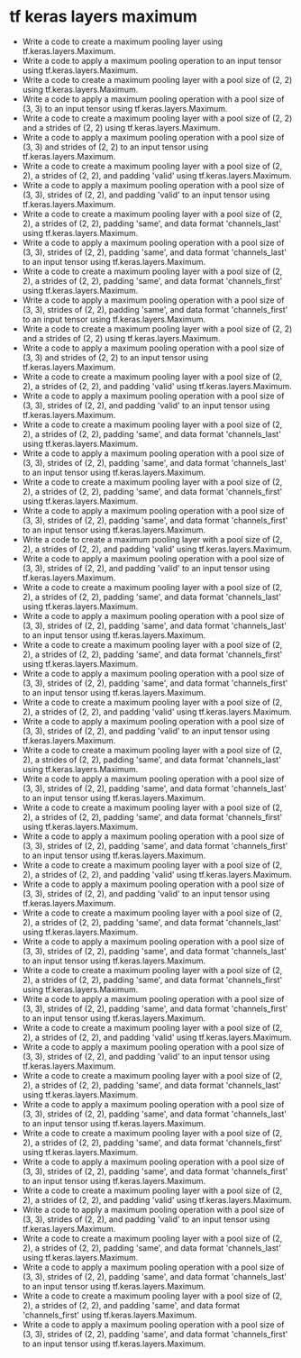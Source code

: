 # tf keras layers maximum

- Write a code to create a maximum pooling layer using tf.keras.layers.Maximum.
- Write a code to apply a maximum pooling operation to an input tensor using tf.keras.layers.Maximum.
- Write a code to create a maximum pooling layer with a pool size of (2, 2) using tf.keras.layers.Maximum.
- Write a code to apply a maximum pooling operation with a pool size of (3, 3) to an input tensor using tf.keras.layers.Maximum.
- Write a code to create a maximum pooling layer with a pool size of (2, 2) and a strides of (2, 2) using tf.keras.layers.Maximum.
- Write a code to apply a maximum pooling operation with a pool size of (3, 3) and strides of (2, 2) to an input tensor using tf.keras.layers.Maximum.
- Write a code to create a maximum pooling layer with a pool size of (2, 2), a strides of (2, 2), and padding 'valid' using tf.keras.layers.Maximum.
- Write a code to apply a maximum pooling operation with a pool size of (3, 3), strides of (2, 2), and padding 'valid' to an input tensor using tf.keras.layers.Maximum.
- Write a code to create a maximum pooling layer with a pool size of (2, 2), a strides of (2, 2), padding 'same', and data format 'channels_last' using tf.keras.layers.Maximum.
- Write a code to apply a maximum pooling operation with a pool size of (3, 3), strides of (2, 2), padding 'same', and data format 'channels_last' to an input tensor using tf.keras.layers.Maximum.
- Write a code to create a maximum pooling layer with a pool size of (2, 2), a strides of (2, 2), padding 'same', and data format 'channels_first' using tf.keras.layers.Maximum.
- Write a code to apply a maximum pooling operation with a pool size of (3, 3), strides of (2, 2), padding 'same', and data format 'channels_first' to an input tensor using tf.keras.layers.Maximum.
- Write a code to create a maximum pooling layer with a pool size of (2, 2) and a strides of (2, 2) using tf.keras.layers.Maximum.
- Write a code to apply a maximum pooling operation with a pool size of (3, 3) and strides of (2, 2) to an input tensor using tf.keras.layers.Maximum.
- Write a code to create a maximum pooling layer with a pool size of (2, 2), a strides of (2, 2), and padding 'valid' using tf.keras.layers.Maximum.
- Write a code to apply a maximum pooling operation with a pool size of (3, 3), strides of (2, 2), and padding 'valid' to an input tensor using tf.keras.layers.Maximum.
- Write a code to create a maximum pooling layer with a pool size of (2, 2), a strides of (2, 2), padding 'same', and data format 'channels_last' using tf.keras.layers.Maximum.
- Write a code to apply a maximum pooling operation with a pool size of (3, 3), strides of (2, 2), padding 'same', and data format 'channels_last' to an input tensor using tf.keras.layers.Maximum.
- Write a code to create a maximum pooling layer with a pool size of (2, 2), a strides of (2, 2), padding 'same', and data format 'channels_first' using tf.keras.layers.Maximum.
- Write a code to apply a maximum pooling operation with a pool size of (3, 3), strides of (2, 2), padding 'same', and data format 'channels_first' to an input tensor using tf.keras.layers.Maximum.
- Write a code to create a maximum pooling layer with a pool size of (2, 2), a strides of (2, 2), and padding 'valid' using tf.keras.layers.Maximum.
- Write a code to apply a maximum pooling operation with a pool size of (3, 3), strides of (2, 2), and padding 'valid' to an input tensor using tf.keras.layers.Maximum.
- Write a code to create a maximum pooling layer with a pool size of (2, 2), a strides of (2, 2), padding 'same', and data format 'channels_last' using tf.keras.layers.Maximum.
- Write a code to apply a maximum pooling operation with a pool size of (3, 3), strides of (2, 2), padding 'same', and data format 'channels_last' to an input tensor using tf.keras.layers.Maximum.
- Write a code to create a maximum pooling layer with a pool size of (2, 2), a strides of (2, 2), padding 'same', and data format 'channels_first' using tf.keras.layers.Maximum.
- Write a code to apply a maximum pooling operation with a pool size of (3, 3), strides of (2, 2), padding 'same', and data format 'channels_first' to an input tensor using tf.keras.layers.Maximum.
- Write a code to create a maximum pooling layer with a pool size of (2, 2), a strides of (2, 2), and padding 'valid' using tf.keras.layers.Maximum.
- Write a code to apply a maximum pooling operation with a pool size of (3, 3), strides of (2, 2), and padding 'valid' to an input tensor using tf.keras.layers.Maximum.
- Write a code to create a maximum pooling layer with a pool size of (2, 2), a strides of (2, 2), padding 'same', and data format 'channels_last' using tf.keras.layers.Maximum.
- Write a code to apply a maximum pooling operation with a pool size of (3, 3), strides of (2, 2), padding 'same', and data format 'channels_last' to an input tensor using tf.keras.layers.Maximum.
- Write a code to create a maximum pooling layer with a pool size of (2, 2), a strides of (2, 2), padding 'same', and data format 'channels_first' using tf.keras.layers.Maximum.
- Write a code to apply a maximum pooling operation with a pool size of (3, 3), strides of (2, 2), padding 'same', and data format 'channels_first' to an input tensor using tf.keras.layers.Maximum.
- Write a code to create a maximum pooling layer with a pool size of (2, 2), a strides of (2, 2), and padding 'valid' using tf.keras.layers.Maximum.
- Write a code to apply a maximum pooling operation with a pool size of (3, 3), strides of (2, 2), and padding 'valid' to an input tensor using tf.keras.layers.Maximum.
- Write a code to create a maximum pooling layer with a pool size of (2, 2), a strides of (2, 2), padding 'same', and data format 'channels_last' using tf.keras.layers.Maximum.
- Write a code to apply a maximum pooling operation with a pool size of (3, 3), strides of (2, 2), padding 'same', and data format 'channels_last' to an input tensor using tf.keras.layers.Maximum.
- Write a code to create a maximum pooling layer with a pool size of (2, 2), a strides of (2, 2), padding 'same', and data format 'channels_first' using tf.keras.layers.Maximum.
- Write a code to apply a maximum pooling operation with a pool size of (3, 3), strides of (2, 2), padding 'same', and data format 'channels_first' to an input tensor using tf.keras.layers.Maximum.
- Write a code to create a maximum pooling layer with a pool size of (2, 2), a strides of (2, 2), and padding 'valid' using tf.keras.layers.Maximum.
- Write a code to apply a maximum pooling operation with a pool size of (3, 3), strides of (2, 2), and padding 'valid' to an input tensor using tf.keras.layers.Maximum.
- Write a code to create a maximum pooling layer with a pool size of (2, 2), a strides of (2, 2), padding 'same', and data format 'channels_last' using tf.keras.layers.Maximum.
- Write a code to apply a maximum pooling operation with a pool size of (3, 3), strides of (2, 2), padding 'same', and data format 'channels_last' to an input tensor using tf.keras.layers.Maximum.
- Write a code to create a maximum pooling layer with a pool size of (2, 2), a strides of (2, 2), padding 'same', and data format 'channels_first' using tf.keras.layers.Maximum.
- Write a code to apply a maximum pooling operation with a pool size of (3, 3), strides of (2, 2), padding 'same', and data format 'channels_first' to an input tensor using tf.keras.layers.Maximum.
- Write a code to create a maximum pooling layer with a pool size of (2, 2), a strides of (2, 2), and padding 'valid' using tf.keras.layers.Maximum.
- Write a code to apply a maximum pooling operation with a pool size of (3, 3), strides of (2, 2), and padding 'valid' to an input tensor using tf.keras.layers.Maximum.
- Write a code to create a maximum pooling layer with a pool size of (2, 2), a strides of (2, 2), padding 'same', and data format 'channels_last' using tf.keras.layers.Maximum.
- Write a code to apply a maximum pooling operation with a pool size of (3, 3), strides of (2, 2), padding 'same', and data format 'channels_last' to an input tensor using tf.keras.layers.Maximum.
- Write a code to create a maximum pooling layer with a pool size of (2, 2), a strides of (2, 2), and padding 'same', and data format 'channels_first' using tf.keras.layers.Maximum.
- Write a code to apply a maximum pooling operation with a pool size of (3, 3), strides of (2, 2), padding 'same', and data format 'channels_first' to an input tensor using tf.keras.layers.Maximum.